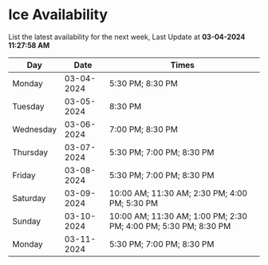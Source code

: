# Ice Availability

List the latest availability for the next week, Last Update at **03-04-2024 11:27:58 AM**

| Day         | Date        | Times       |
| ----------- | ----------- | ----------- |
|Monday|03-04-2024|5:30 PM; 8:30 PM|
|Tuesday|03-05-2024|8:30 PM|
|Wednesday|03-06-2024|7:00 PM; 8:30 PM|
|Thursday|03-07-2024|5:30 PM; 7:00 PM; 8:30 PM|
|Friday|03-08-2024|5:30 PM; 7:00 PM; 8:30 PM|
|Saturday|03-09-2024|10:00 AM; 11:30 AM; 2:30 PM; 4:00 PM; 5:30 PM|
|Sunday|03-10-2024|10:00 AM; 11:30 AM; 1:00 PM; 2:30 PM; 4:00 PM; 5:30 PM; 8:30 PM|
|Monday|03-11-2024|5:30 PM; 7:00 PM; 8:30 PM|
